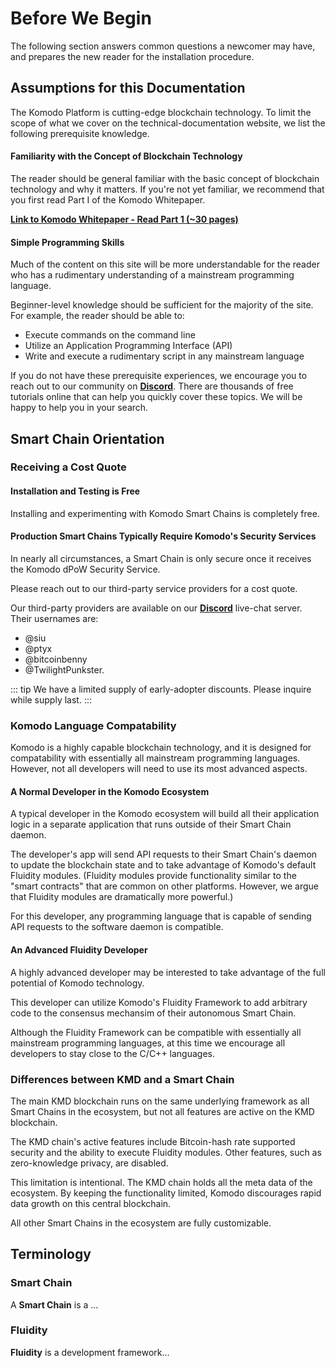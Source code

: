 # Before We Begin

The following section answers common questions a newcomer may have, and prepares the new reader for the installation procedure.

## Assumptions for this Documentation

The Komodo Platform is cutting-edge blockchain technology. To limit the scope of what we cover on the technical-documentation website, we list the following prerequisite knowledge. 

#### Familiarity with the Concept of Blockchain Technology

The reader should be general familiar with the basic concept of blockchain technology and why it matters. If you're not yet familiar, we recommend that you first read Part I of the Komodo Whitepaper.

[<b>Link to Komodo Whitepaper - Read Part 1 (~30 pages)</b>](https://www.komodoplatform.com/whitepaper)

#### Simple Programming Skills

Much of the content on this site will be more understandable for the reader who has a rudimentary understanding of a mainstream programming language. 

Beginner-level knowledge should be sufficient for the majority of the site. For example, the reader should be able to:

- Execute commands on the command line
- Utilize an Application Programming Interface (API)
- Write and execute a rudimentary script in any mainstream language

If you do not have these prerequisite experiences, we encourage you to reach out to our community on [<b>Discord</b>](https://komodoplatform.com/discord). There are thousands of free tutorials online that can help you quickly cover these topics. We will be happy to help you in your search.

## Smart Chain Orientation

### Receiving a Cost Quote

#### Installation and Testing is Free

Installing and experimenting with Komodo Smart Chains is completely free.

#### Production Smart Chains Typically Require Komodo's Security Services

In nearly all circumstances, a Smart Chain is only secure once it receives the Komodo dPoW Security Service.

Please reach out to our third-party service providers for a cost quote.

Our third-party providers are available on our [<b>Discord</b>](https://komodoplatform.com/discord) live-chat server. Their usernames are:

- @siu
- @ptyx
- @bitcoinbenny
- @TwilightPunkster.

::: tip
We have a limited supply of early-adopter discounts. Please inquire while supply last.
:::

### Komodo Language Compatability 

Komodo is a highly capable blockchain technology, and it is designed for compatability with essentially all mainstream programming languages. However, not all developers will need to use its most advanced aspects.

#### A Normal Developer in the Komodo Ecosystem

A typical developer in the Komodo ecosystem will build all their application logic in a separate application that runs outside of their Smart Chain daemon. 

The developer's app will send API requests to their Smart Chain's daemon to update the blockchain state and to take advantage of Komodo's default Fluidity modules. (Fluidity modules provide functionality similar to the "smart contracts" that are common on other platforms. However, we argue that Fluidity modules are dramatically more powerful.) 

For this developer, any programming language that is capable of sending API requests to the software daemon is compatible.

#### An Advanced Fluidity Developer

A highly advanced developer may be interested to take advantage of the full potential of Komodo technology. 

This developer can utilize Komodo's Fluidity Framework to add arbitrary code to the consensus mechansim of their autonomous Smart Chain.

Although the Fluidity Framework can be compatible with essentially all mainstream programming languages, at this time we encourage all developers to stay close to the C/C++ languages. 

### Differences between KMD and a Smart Chain

The main KMD blockchain runs on the same underlying framework as all Smart Chains in the ecosystem, but not all features are active on the KMD blockchain.

The KMD chain's active features include Bitcoin-hash rate supported security and the ability to execute Fluidity modules. Other features, such as zero-knowledge privacy, are disabled.

This limitation is intentional. The KMD chain holds all the meta data of the ecosystem. By keeping the functionality limited, Komodo discourages rapid data growth on this central blockchain.

All other Smart Chains in the ecosystem are fully customizable. 

## Terminology

### Smart Chain

A <b>Smart Chain</b> is a ...

### Fluidity

<b>Fluidity</b> is a development framework...

<!--

## Educational Outline for New Developers

The Komodo Platform offers a wide variety of functionality. Komodo can seem overwhelming at first. We hope this outline can help the reader to structure their approach. 

#### Install the Basic Komodo Software

The first step is to install Komodo software on your machine.

[Follow through the instructions here,](../installations/basic-instructions.html#installing-basic-komodo-software) and return to this spot in the outline when you are finished.

#### Get Acquainted With komodod and komodo-cli

Now that you have `komodod` and `komodo-cli` installed, [skim briefly through the instructions on how to interact with a Komodo-based daemon, linked here](../installations/basic-instructions.html#interacting-with-komodo-chains).

You'll come back to this section later, once you're ready to execute API commands and runtime parameters.

::: tip
You do not need to launch or sync the main Komodo chain (KMD), and you do not need to own any KMD to test a Smart Chain.
:::

#### Create Your First Asset Chain

With `komodod` and `komodo-cli` installed you're ready to spin up a Smart Chain.

[Follow the instructions in this linked guide to build your first Smart Chain.](../installations/creating-asset-chains.html#creating-a-new-asset-chain)

We recommend that you use the simplest of settings for now.

For example:

`./komodod -ac_name=HELLOWORLD -ac_supply=777777 &`

#### Execute Elementary RPC's

After you have your Smart Chain running on both nodes, we recommend executing some basic rpc calls in the terminal.

Here are links to some simple and common rpc examples:

[getnewaddress](../komodo-api/wallet.html#getnewaddress)

[sendtoaddress](../komodo-api/wallet.html#sendtoaddress)

[getinfo](../komodo-api/control.html#getinfo)

As Komodo is downstream from both [Bitcoin](https://bitcoin.org) and [Zcash](https://z.cash), essentially all of the commands that are available on those two upstream blockchains are also available here.

#### Test Out Platform-Specific Features

We create many features, functionalities, and commands that are specifically designed for dApp and platform-oriented developers.

For example, you can learn how to make Smart Chains that are more complicated in nature.

[Read this documentation first to get the basic idea](../installations/asset-chain-parameters.html).

Once you understand the concept, you can test a few asset-chain tricks -- like making your Smart Chain's consensus mechanism [a mix between Proof of Work and Proof of Stake](../installations/asset-chain-parameters.html#ac-staked).

Or, you could make your Smart Chain suitable for a rapid mining period, followed by complete blockchain disposal. Use parameters such as [ac_end](../installations/asset-chain-parameters.html#ac-end), [ac_reward](../installations/asset-chain-parameters.html#ac-reward), [ac_decay](../installations/asset-chain-parameters.html#ac-decay), and [ac_perc](../installations/asset-chain-parameters.html#ac-perc) for this effect.

#### Discover Custom Consensus Modules

Now you should be ready to head into the territory for utilizing Komodo's built-in methods to customize your own consensus mechanism.

Playing with your consensus mechanism is akin to creating what other blockchain platforms call a "smart contract." However, on Komodo, things are different. We would argue this method is better, but we admit we're biased.

If you need to catch the general idea, read the section, [Custom Consensus Overview](custom-consensus-overview.html).

First, you must create a Smart Chain that has the [ac_cc runtime parameter properly enabled](../installations/asset-chain-parameters.html#ac-cc).

With this activated, you can try a few existing templates:

- [Create ERC20 tokens on your new Smart Chain](../customconsensus/tokens.html)
- Try using your [built-in on-chain DEX](../customconsensus/gateways.html)
- Use [the oracles smart-contract template](../customconsensus/oracles.html) to import real-world data to your blockchain, which can then affect blockchain behavior

...and more!

#### Learn About BarterDEX and Agama

Your Smart Chain can easily be integrated into our native atomic-swap powered DEX, [BarterDEX](../installations/basic-instructions.html#komodo-s-native-dex-barterdex), and our multi-coin wallet, [Agama](https://komodoplatform.com/komodo-wallets/).

You can learn more about both on [docs.komodoplatform.com](https://docs.komodoplatform.com).


-->
